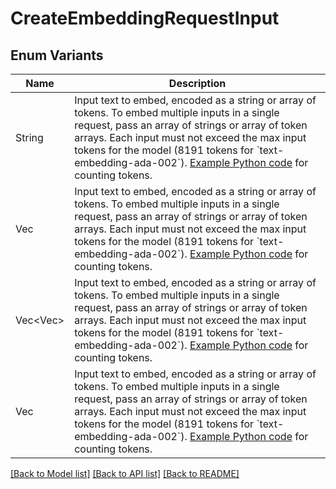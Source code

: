 # CreateEmbeddingRequestInput

## Enum Variants

| Name | Description |
|---- | -----|
| String | Input text to embed, encoded as a string or array of tokens. To embed multiple inputs in a single request, pass an array of strings or array of token arrays. Each input must not exceed the max input tokens for the model (8191 tokens for &#x60;text-embedding-ada-002&#x60;). [Example Python code](https://github.com/openai/openai-cookbook/blob/main/examples/How_to_count_tokens_with_tiktoken.ipynb) for counting tokens.  |
| Vec<String> | Input text to embed, encoded as a string or array of tokens. To embed multiple inputs in a single request, pass an array of strings or array of token arrays. Each input must not exceed the max input tokens for the model (8191 tokens for &#x60;text-embedding-ada-002&#x60;). [Example Python code](https://github.com/openai/openai-cookbook/blob/main/examples/How_to_count_tokens_with_tiktoken.ipynb) for counting tokens.  |
| Vec<Vec<i32>> | Input text to embed, encoded as a string or array of tokens. To embed multiple inputs in a single request, pass an array of strings or array of token arrays. Each input must not exceed the max input tokens for the model (8191 tokens for &#x60;text-embedding-ada-002&#x60;). [Example Python code](https://github.com/openai/openai-cookbook/blob/main/examples/How_to_count_tokens_with_tiktoken.ipynb) for counting tokens.  |
| Vec<i32> | Input text to embed, encoded as a string or array of tokens. To embed multiple inputs in a single request, pass an array of strings or array of token arrays. Each input must not exceed the max input tokens for the model (8191 tokens for &#x60;text-embedding-ada-002&#x60;). [Example Python code](https://github.com/openai/openai-cookbook/blob/main/examples/How_to_count_tokens_with_tiktoken.ipynb) for counting tokens.  |

[[Back to Model list]](../README.md#documentation-for-models) [[Back to API list]](../README.md#documentation-for-api-endpoints) [[Back to README]](../README.md)


